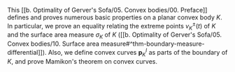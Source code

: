 This [[b. Optimality of Gerver's Sofa/05. Convex bodies/00. Preface]] defines and proves numerous basic properties on a planar convex body $K$. In particular, we prove an equality relating the extreme points $v_K^{\pm}(t)$ of $K$ and the surface area measure $\sigma_K$ of $K$ ([[b. Optimality of Gerver's Sofa/05. Convex bodies/10. Surface area measure#^thm-boundary-measure-differential]]). Also, we define convex curves $\mathbf{p}_K^I$ as parts of the boundary of $K$, and prove Mamikon's theorem on convex curves.
